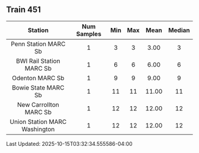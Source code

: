 ## Train 451

| Station | Num Samples | Min | Max | Mean | Median |
| :-----: | :---------: | :-: | :-: | :--: | :----: |
| Penn Station MARC Sb | 1 | 3 | 3 | 3.00 | 3 |
| BWI Rail Station MARC Sb | 1 | 6 | 6 | 6.00 | 6 |
| Odenton MARC Sb | 1 | 9 | 9 | 9.00 | 9 |
| Bowie State MARC Sb | 1 | 11 | 11 | 11.00 | 11 |
| New Carrollton MARC Sb | 1 | 12 | 12 | 12.00 | 12 |
| Union Station MARC Washington | 1 | 12 | 12 | 12.00 | 12 |


Last Updated: 2025-10-15T03:32:34.555586-04:00